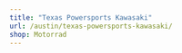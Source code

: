 ```yaml
---
title: "Texas Powersports Kawasaki"
url: /austin/texas-powersports-kawasaki/
shop: Motorrad
---
```

